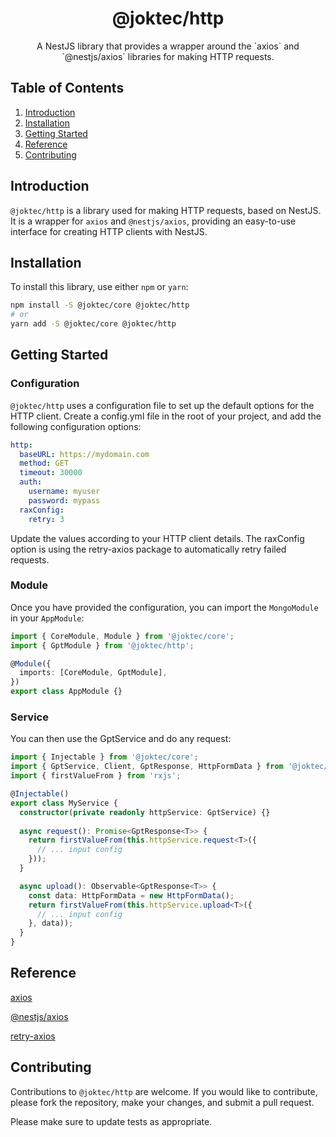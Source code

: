 <div align="center">
  <h1>@joktec/http</h1>
  <p>A NestJS library that provides a wrapper around the `axios` and `@nestjs/axios` libraries for making HTTP requests.</p>
</div>

## Table of Contents
1. [Introduction](#introduction)
2. [Installation](#installation)
3. [Getting Started](#getting-started)
4. [Reference](#reference)
5. [Contributing](#contributing)

## Introduction
`@joktec/http` is a library used for making HTTP requests, based on NestJS. It is a wrapper for `axios` and `@nestjs/axios`, providing an easy-to-use interface for creating HTTP clients with NestJS.

## Installation
To install this library, use either `npm` or `yarn`:

```bash
npm install -S @joktec/core @joktec/http
# or
yarn add -S @joktec/core @joktec/http
```

## Getting Started
### Configuration
`@joktec/http` uses a configuration file to set up the default options for the HTTP client. Create a config.yml file in the root of your project, and add the following configuration options:
```yaml
http:
  baseURL: https://mydomain.com
  method: GET
  timeout: 30000
  auth:
    username: myuser
    password: mypass
  raxConfig:
    retry: 3
```
Update the values according to your HTTP client details. The raxConfig option is using the retry-axios package to automatically retry failed requests.

### Module
Once you have provided the configuration, you can import the `MongoModule` in your `AppModule`:
```typescript
import { CoreModule, Module } from '@joktec/core';
import { GptModule } from '@joktec/http';

@Module({
  imports: [CoreModule, GptModule],
})
export class AppModule {}
```

### Service
You can then use the GptService and do any request:
```typescript
import { Injectable } from '@joktec/core';
import { GptService, Client, GptResponse, HttpFormData } from '@joktec/http';
import { firstValueFrom } from 'rxjs';

@Injectable()
export class MyService {
  constructor(private readonly httpService: GptService) {}
  
  async request(): Promise<GptResponse<T>> {
    return firstValueFrom(this.httpService.request<T>({
      // ... input config
    }));
  }

  async upload(): Observable<GptResponse<T>> {
    const data: HttpFormData = new HttpFormData();
    return firstValueFrom(this.httpService.upload<T>({
      // ... input config
    }, data));
  }
}
```

## Reference
[axios](https://axios-http.com/docs/intro)

[@nestjs/axios](https://docs.nestjs.com/techniques/http-module)

[retry-axios](https://www.npmjs.com/package/retry-axios)

## Contributing
Contributions to `@joktec/http` are welcome. If you would like to contribute, please fork the repository, make your changes, and submit a pull request.

Please make sure to update tests as appropriate.
